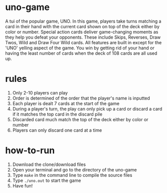 # uno-game
A tui of the popular game, UNO. In this game, players take turns matching a card in their hand with the current card shown on top of the deck either by color or number. Special action cards deliver game-changing moments as they help you defeat your opponents. These include Skips, Reverses, Draw Twos, Wild and Draw Four Wild cards. All features are built in except for the 'UNO' yelling aspect of the game. You win by getting rid of your hand or having the least number of cards when the deck of 108 cards are all used up.

# rules
1. Only 2-10 players can play
2. Order is determined of the order that the player's name is inputted
3. Each player is dealt 7 cards at the start of the game
4. During a player's turn, the play can only pick up a card or discard a card if it matches the top card in the discard pile
5. Discarded card much match the top of the deck either by color or number
6. Players can only discard one card at a time

# how-to-run
1) Download the clone/download files
2) Open your terminal and go to the directory of the uno-game
3) Type `make` in the command line to compile the source files
4) Type `./uno.out` to start the game
5) Have fun!

